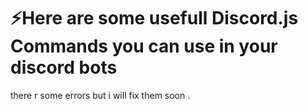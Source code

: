 # ⚡Here are some usefull Discord.js Commands you can use in your discord bots
there r some errors but i will fix them soon .
